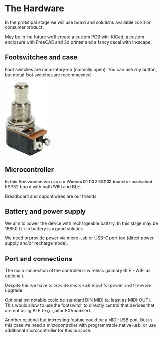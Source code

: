 # The Hardware

In the prototipal stage we will use board and solutions available as kit or consumer product.

May be in the future we'll create a custom PCB with KiCad, a custom enclosure with FreeCAD and 3d printer and a fancy decal with Inkscape.


## Footswitches and case
Foot switches are momentary-on (normally open). You can use any button, but metal foot switches are recommended 

![Footswitch](/docs/images/footswitch.jpg)

## Microcontroller
In this first version we use a a Wemos D1 R32 ESP32 board or equivalent ESP32 board with both WIFI and BLE.

Breadboard and dupont wires are our friends

## Battery and power supply
We aim to power the device with rechargeable battery. In this stage may be 18650 Li-ion battery is a good solution.

We need to provide power via micro-usb or USB-C port too (direct power supply and/or recharge mode).

## Port and connections
The main connection of the controller is wireless (primary BLE - WIFI as optional).

Despite this we have to provide micro-usb input for power and firmware upgrade.

Optional but notable could be standard DIN MIDI (at least as MIDI-OUT). This would allow to use the footswitch to directly control that devices that are not using BLE (e.g. guitar FX/modeler).

Another optional but interesting feature could be a MIDI-USB port. But in this case we need a microcontroller with programmable native-usb, or use additional microcontroller for this purpose.


